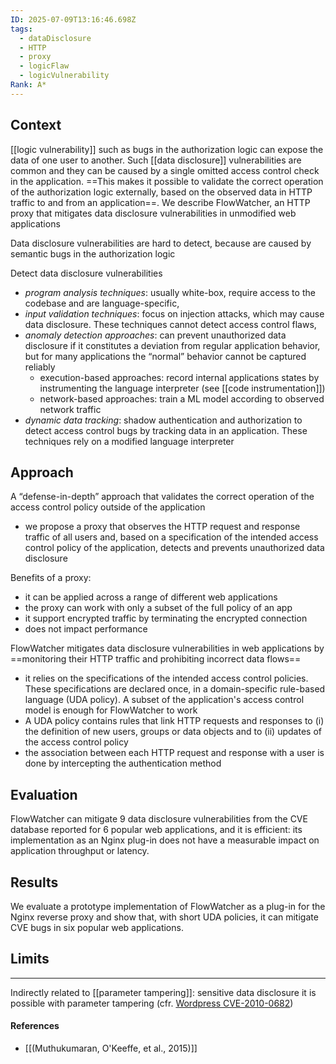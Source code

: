 ```yaml
---
ID: 2025-07-09T13:16:46.698Z
tags:
  - dataDisclosure
  - HTTP
  - proxy
  - logicFlaw
  - logicVulnerability
Rank: A*
---
```

## Context

[[logic vulnerability]] such as bugs in the authorization logic can expose the data of one user to another. Such [[data disclosure]] vulnerabilities are common and they can be caused by a single omitted access control check in the application. ==This makes it possible to validate the correct operation of the authorization logic externally, based on the observed data in HTTP traffic to and from an application==. We describe FlowWatcher, an HTTP proxy that mitigates data disclosure vulnerabilities in unmodified web applications

Data disclosure vulnerabilities are hard to detect, because are caused by semantic bugs in the authorization logic

Detect data disclosure vulnerabilities
- *program analysis techniques*: usually white-box, require access to the codebase and are language-specific,
- *input validation techniques*: focus on injection attacks, which may cause data disclosure. These techniques cannot detect access control flaws,
- *anomaly detection approaches*: can prevent unauthorized data disclosure if it constitutes a deviation from regular application behavior, but for many applications the “normal” behavior cannot be captured reliably
	- execution-based approaches: record internal applications states by instrumenting the language interpreter (see [[code instrumentation]])
	- network-based approaches: train a ML model according to observed network traffic
- *dynamic data tracking*: shadow authentication and authorization to detect access control bugs by tracking data in an application. These techniques rely on a modified language interpreter

## Approach

A “defense-in-depth” approach that validates the correct operation of the access control policy outside of the application
- we propose a proxy that observes the HTTP request and response traffic of all users and, based on a specification of the intended access control policy of the application, detects and prevents unauthorized data disclosure

Benefits of a proxy:
- it can be applied across a range of different web applications
- the proxy can work with only a subset of the full policy of an app
- it support encrypted traffic by terminating the encrypted connection
- does not impact performance

FlowWatcher mitigates data disclosure vulnerabilities in web applications by ==monitoring their HTTP traffic and prohibiting incorrect data flows==
- it relies on the specifications of the intended access control policies. These specifications are declared once, in a domain-specific rule-based language (UDA policy). A subset of the application's access control model is enough for FlowWatcher to work
- A UDA policy contains rules that link HTTP requests and responses to (i) the definition of new users, groups or data objects and to (ii) updates of the access control policy
- the association between each HTTP request and response with a user is done by intercepting the authentication method

## Evaluation

FlowWatcher can mitigate 9 data disclosure vulnerabilities from the CVE database reported for 6 popular web applications, and it is efficient: its implementation as an Nginx plug-in does not have a measurable impact on application throughput or latency.

## Results

We evaluate a prototype implementation of FlowWatcher as a plug-in for the Nginx reverse proxy and show that, with short UDA policies, it can mitigate CVE bugs in six popular web applications.


## Limits




---

Indirectly related to [[parameter tampering]]: sensitive data disclosure it is possible with parameter tampering (cfr. [Wordpress CVE-2010-0682](https://cve.mitre.org/cgi-bin/cvename.cgi?name=CVE-2010-0682))

#### References
- [[(Muthukumaran, O'Keeffe, et al., 2015)]]
